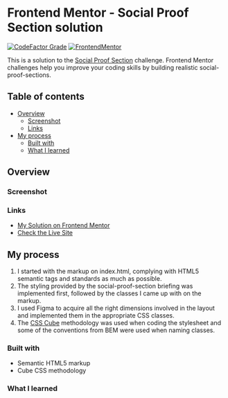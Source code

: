 # Frontend Mentor - Social Proof Section solution

[![CodeFactor Grade](https://img.shields.io/codefactor/grade/github/EONRaider/social-proof-section?label=CodeFactor&logo=codefactor&style=flat-square)](https://www.codefactor.io/repository/github/eonraider/social-proof-section)
[![FrontendMentor](https://img.shields.io/badge/FrontendMentor-EONRaider-blue?style=flat-square)](https://www.frontendmentor.io/profile/EONRaider)

This is a solution to the [Social Proof Section](https://www.frontendmentor.io/challenges/social-proof-section-6e0qTv_bA) challenge. Frontend Mentor challenges help you improve your coding skills by
building realistic social-proof-sections.

## Table of contents

- [Overview](#overview)
    - [Screenshot](#screenshot)
    - [Links](#links)
- [My process](#my-process)
    - [Built with](#built-with)
    - [What I learned](#what-i-learned)

## Overview

### Screenshot

### Links

- [My Solution on Frontend Mentor]()
- [Check the Live Site](https://eonraider-social-proof-section.netlify.app/)

## My process

1. I started with the markup on index.html, complying with HTML5 semantic tags and standards as much as possible.
2. The styling provided by the social-proof-section briefing was implemented first, followed by the classes I came up with on the
   markup.
3. I used Figma to acquire all the right dimensions involved in the layout and implemented them in the appropriate CSS
   classes.
4. The [CSS Cube](https://cube.fyi/) methodology was used when coding the stylesheet and some of the conventions from
   BEM were used when naming classes.

### Built with

- Semantic HTML5 markup
- Cube CSS methodology

### What I learned
